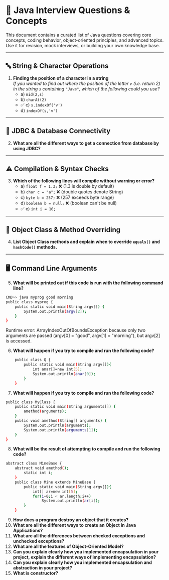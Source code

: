 # 📘 Java Interview Questions & Concepts

This document contains a curated list of Java questions covering core concepts, coding behavior, object-oriented principles, and advanced topics. Use it for revision, mock interviews, or building your own knowledge base.

---

## 🔤 String & Character Operations

1. **Finding the position of a character in a string**  
   _If you wanted to find out where the position of the letter `v` (i.e. return 2) in the string `s` containing `"Java"`, which of the following could you use?_  
   - a) `mid(2,s)`  
   - b) `charAt(2)`  
   - ✅ c) `s.indexOf('v')`  
   - d) `indexOf(s,'v')`

---

## 🔌 JDBC & Database Connectivity

2. **What are all the different ways to get a connection from database by using JDBC?**

---

## ⚠️ Compilation & Syntax Checks

3. **Which of the following lines will compile without warning or error?**  
   - a) `float f = 1.3;` ❌ (1.3 is double by default)  
   - b) `char c = "a";` ❌ (double quotes denote String)  
   - c) `byte b = 257;` ❌ (257 exceeds byte range)  
   - d) `boolean b = null;` ❌ (boolean can't be null)  
   - ✅ e) `int i = 10;`

---

## 🧠 Object Class & Method Overriding

4. **List Object Class methods and explain when to override `equals()` and `hashCode()` methods.**

---

## 🖥️ Command Line Arguments

5. **What will be printed out if this code is run with the following command line?**
```bash
CMD>> java myprog good morning
public class myprog {
    public static void main(String argv[]) {
        System.out.println(argv[2]);
    }
}
```
Runtime error: ArrayIndexOutOfBoundsException because only two arguments are passed (argv[0] = "good", argv[1] = "morning"), but argv[2] is accessed.

6. **What will happen if you try to compile and run the following code?**
```bash
    public class Q { 
        public static void main(String argv[]){ 
            int anar[]=new int[5];
            System.out.println(anar[0]);
        }
    }
```

7. **What will happen if you try to compile and run the following code?**
```bash
public class MyClass {
    public static void main(String arguments[]) {
        amethod(arguments);
    }
    public void amethod(String[] arguments) {
        System.out.println(arguments);
        System.out.println(arguments[1]);
    }
}
```
8. **What will be the result of attempting to compile and run the following code?**

```bash
abstract class MineBase {
    abstract void amethod();
        static int i;
    }
    public class Mine extends MineBase {
        public static void main(String argv[]){
            int[] ar=new int[5];
            for(i=0;i < ar.length;i++)
                System.out.println(ar[i]);
        }
    }
```

9. **How does a program destroy an object that it creates?**
10. **What are all the different ways to create an Object in Java Applications?**
11. **What are all the differences between checked exceptions and unchecked exceptions?**
12. **What are all the features of Object-Oriented Model?**
13. **Can you explain clearly how you implemented encapsulation in your project, explain the different ways of implementing encapsulation?**
14. **Can you explain clearly how you implemented encapsulation and abstraction in your project?**
15. **What is constructor?**
